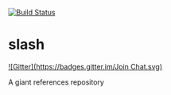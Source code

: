 [![Build Status](https://travis-ci.org/Xuaps/slash.svg?branch=master)](https://travis-ci.org/Xuaps/slash)

# slash
[![Gitter](https://badges.gitter.im/Join Chat.svg)](https://gitter.im/Xuaps/slash?utm_source=badge&utm_medium=badge&utm_campaign=pr-badge&utm_content=badge)

A giant references repository
